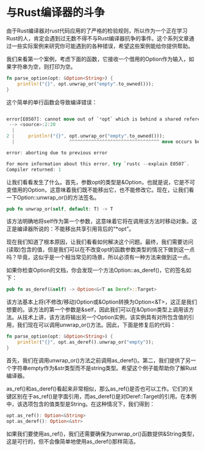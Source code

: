 # 与Rust编译器的斗争

由于Rust编译器对rust代码应用的了严格的检验规则，所以作为一个正在学习Rust的人，肯定会遇到过无数不得不与Rust编译器抗争的事件。这个系列文章通过一些实际案例来研究你可能遇到的各种错误，希望这些案例能给你提供帮助。

我们来看第一个案例，考虑下面的函数，它接收一个借用的Option<String></String>作为输入，如果字符串为空，则打印为空。

```rust
fn parse_option(opt: &Option<String>) {
    println!("{}", opt.unwrap_or("empty".to_owned()));
}
```

这个简单的单行函数会导致编译错误：
```rust

error[E0507]: cannot move out of `*opt` which is behind a shared reference
 --> <source>:2:20
  |
2 |     println!("{}", opt.unwrap_or("empty".to_owned()));
  |                    ^^^^^^^^^^^^^^^^^^^^^^^^^^^^^^^^^ move occurs because `*opt` has type `Option<String>`, which does not implement the `Copy` trait

error: aborting due to previous error

For more information about this error, try `rustc --explain E0507`.
Compiler returned: 1
```
让我们看看发生了什么。首先，参数opt的类型是&Option<String>，也就是说，它是不可变借用的Option，这意味着我们既不能移出它，也不能修改它。现在，让我们看一下Option::unwrap_or()的方法签名。

```rust
pub fn unwrap_or(self, default: T) -> T
```

该方法明确地将self作为第一个参数，这意味着它将在调用该方法时移动对象。这正是编译器所说的：不能移出共享引用背后的“*opt”。

现在我们知道了根本原因，让我们看看如何解决这个问题。最终，我们需要访问(读取)包含的值，但是我们可以在不改变opt的函数参数类型的情况下做到这一点吗？毕竟，这似乎是一个相当常见的场景，所以必须有一种方法来做到这一点。

如果你检查Option的文档，你会发现一个方法Option::as_deref()，它的签名如下：

```rust
pub fn as_deref(&self) -> Option<&<T as Deref>::Target>
```
该方法基本上将(不修改/移动)Option<T>或&Option<T>转换为Option<&T>，这正是我们想要的。该方法的第一个参数是&self，因此我们可以在&Option<T>类型上调用该方法。从技术上讲，该方法将输出另一个Option实例，该实例具有对所包含值的引用，我们现在可以调用unwrap_or()方法。因此，下面是修复后的代码：

```rust
fn parse_option(opt: &Option<String>) {
    println!("{}", opt.as_deref().unwrap_or("empty"));
}
```
首先，我们在调用unwrap_or()方法之前调用as_deref()。第二，我们提供了另一个字符串empty作为&str类型而不是string类型。希望这个例子能帮助你了解Rust编译器。

as_ref()和as_deref()看起来非常相似，那么as_ref()是否也可以工作。它们的关键区别在于as_ref()是字面引用，而as_deref()是对Deref::Target的引用。在本例中，该选项包含的值类型是String。在这种情况下，我们得到：

```rust
opt.as_ref(): Option<&String>
opt.as_deref(): Option<&str>
```
如果我们要使用as_ref()，我们还需要确保为unwrap_or()函数提供&String类型，这是可行的，但不会像简单地使用as_deref()那样简洁。
